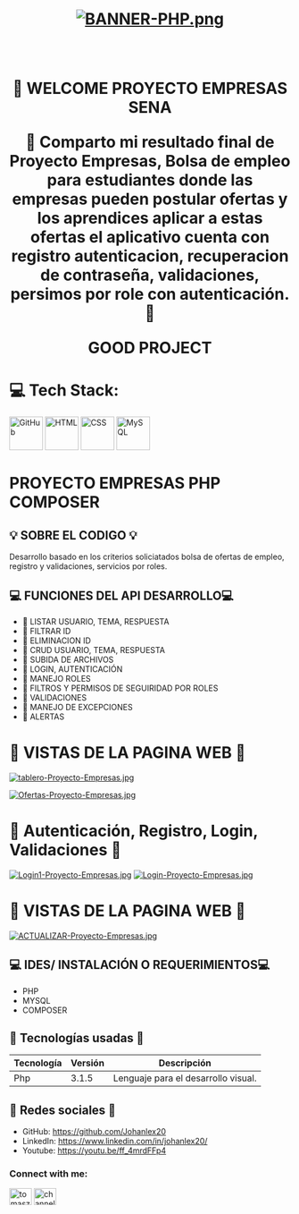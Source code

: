 
<div align="center">
  <h1 align="center">

[![BANNER-PHP.png](https://i.postimg.cc/mgr0F5wC/BANNER-PHP.png)](https://postimg.cc/kBkj0wLg)

<br />
 
👋 WELCOME PROYECTO EMPRESAS SENA

🚀 Comparto mi resultado final de Proyecto Empresas, Bolsa de empleo para estudiantes donde las empresas pueden postular ofertas y los aprendices aplicar a estas ofertas el aplicativo cuenta con registro autenticacion, recuperacion de contraseña, validaciones, persimos por role con autenticación. 🚀 


GOOD PROJECT
<br />

  </h1>
</div>

# 💻 Tech Stack:

<div >
  <img width="60" src="https://user-images.githubusercontent.com/25181517/192108374-8da61ba1-99ec-41d7-80b8-fb2f7c0a4948.png" alt="GitHub" title="GitHub"/>
	<img width="60" src="https://user-images.githubusercontent.com/25181517/192158954-f88b5814-d510-4564-b285-dff7d6400dad.png" alt="HTML" title="HTML"/>
	<img width="60" src="https://user-images.githubusercontent.com/25181517/183898674-75a4a1b1-f960-4ea9-abcb-637170a00a75.png" alt="CSS" title="CSS"/>
	<img width="60" src="https://user-images.githubusercontent.com/25181517/183896128-ec99105a-ec1a-4d85-b08b-1aa1620b2046.png" alt="MySQL" title="MySQL"/>
</div>



# PROYECTO EMPRESAS PHP COMPOSER 


## 💡 SOBRE EL CODIGO 💡
Desarrollo basado en los criterios soliciatados bolsa de ofertas de empleo,  registro y validaciones, servicios por roles.



## 💻 FUNCIONES DEL API DESARROLLO💻
- 🌟 LISTAR USUARIO, TEMA, RESPUESTA
- 🌟 FILTRAR ID
- 🌟 ELIMINACION ID
- 🌟 CRUD USUARIO, TEMA, RESPUESTA
- 🌟 SUBIDA DE ARCHIVOS
- 🌟 LOGIN, AUTENTICACIÓN
- 🌟 MANEJO ROLES
- 🌟 FILTROS Y PERMISOS DE SEGUIRIDAD POR ROLES
- 🌟 VALIDACIONES
- 🌟 MANEJO DE EXCEPCIONES 
- 🌟 ALERTAS



# 🌟   VISTAS DE LA PAGINA WEB 🌟

[![tablero-Proyecto-Empresas.jpg](https://i.postimg.cc/gjqfv9Qq/tablero-Proyecto-Empresas.jpg)](https://postimg.cc/9w08hkWr)

[![Ofertas-Proyecto-Empresas.jpg](https://i.postimg.cc/1RGhx6Xn/Ofertas-Proyecto-Empresas.jpg)](https://postimg.cc/DmwYLSqn)

# 🌟   Autenticación, Registro, Login, Validaciones  🌟

[![Login1-Proyecto-Empresas.jpg](https://i.postimg.cc/qRnfv6GF/Login1-Proyecto-Empresas.jpg)](https://postimg.cc/N9gCNMS8)
[![Login-Proyecto-Empresas.jpg](https://i.postimg.cc/JhSV85jJ/Login-Proyecto-Empresas.jpg)](https://postimg.cc/zLwPSWtX)

# 🌟   VISTAS DE LA PAGINA WEB  🌟
[![ACTUALIZAR-Proyecto-Empresas.jpg](https://i.postimg.cc/ncn8nz9d/ACTUALIZAR-Proyecto-Empresas.jpg)](https://postimg.cc/9zggpcpT)

## 💻 IDES/ INSTALACIÓN O REQUERIMIENTOS💻
- PHP
- MYSQL
- COMPOSER


## 🌟 Tecnologías usadas 🌟
| Tecnología | Versión | Descripción                                                                       |
|------------|---------|-----------------------------------------------------------------------------------|
|Php         | 3.1.5   | Lenguaje para el desarrollo   visual.                                             |


## 🤝 Redes sociales 🤝

-  GitHub: https://github.com/Johanlex20
-  LinkedIn: https://www.linkedin.com/in/johanlex20/
-  Youtube: https://youtu.be/ff_4mrdFFp4

<h3 align="left">Connect with me:</h3>
<p align="left">
<a href="https://www.linkedin.com/in/johanlex20/" target="blank"><img align="center" src="https://raw.githubusercontent.com/rahuldkjain/github-profile-readme-generator/master/src/images/icons/Social/linked-in-alt.svg" alt="tomasz-oleksik-03190a189" height="30" width="40" /></a>
<a href="https://www.youtube.com/" target="blank"><img align="center" src="https://raw.githubusercontent.com/rahuldkjain/github-profile-readme-generator/master/src/images/icons/Social/youtube.svg" alt="channel/" height="30" width="40" /></a>
</p>

